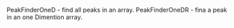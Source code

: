 PeakFinderOneD - find all peaks in an array.
PeakFinderOneDR - fina a peak in an one Dimention array.	

